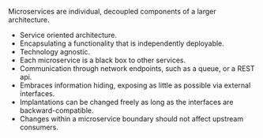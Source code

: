 Microservices are individual, decoupled components of a larger architecture.

- Service oriented architecture.
- Encapsulating a functionality that is independently deployable.
- Technology agnostic.
- Each microservice is a black box to other services.
- Communication through network endpoints, such as a queue, or a REST api.
- Embraces information hiding, exposing as little as possible via external interfaces.
- Implantations can be changed freely as long as the interfaces are backward-compatible.
- Changes within a microservice boundary should not affect upstream consumers.
